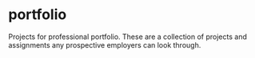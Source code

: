 # portfolio
Projects for professional portfolio. These are a collection of projects and assignments any prospective employers can look through.
